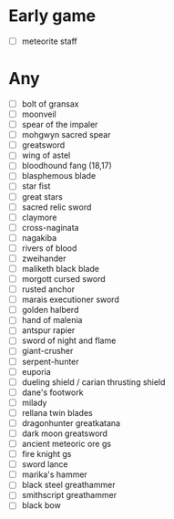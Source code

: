 # Early game
- [ ] meteorite staff
# Any
- [ ] bolt of gransax
- [ ] moonveil
- [ ] spear of the impaler
- [ ] mohgwyn sacred spear
- [ ] greatsword
- [ ] wing of astel
- [ ] bloodhound fang (18,17)
- [ ] blasphemous blade
- [ ] star fist
- [ ] great stars
- [ ] sacred relic sword
- [ ] claymore
- [ ] cross-naginata
- [ ] nagakiba
- [ ] rivers of blood
- [ ] zweihander
- [ ] maliketh black blade
- [ ] morgott cursed sword
- [ ] rusted anchor
- [ ] marais executioner sword
- [ ] golden halberd
- [ ] hand of malenia
- [ ] antspur rapier
- [ ] sword of night and flame
- [ ] giant-crusher
- [ ] serpent-hunter
- [ ] euporia
- [ ] dueling shield / carian thrusting shield
- [ ] dane's footwork
- [ ] milady
- [ ] rellana twin blades
- [ ] dragonhunter greatkatana
- [ ] dark moon greatsword
- [ ] ancient meteoric ore gs
- [ ] fire knight gs
- [ ] sword lance
- [ ] marika's hammer
- [ ] black steel greathammer
- [ ] smithscript greathammer
- [ ] black bow
